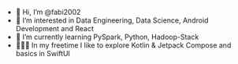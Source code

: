 - 👋 Hi, I’m @fabi2002
- 👀 I’m interested in Data Engineering, Data Science, Android Development and React
- 🌱 I’m currently learning PySpark, Python, Hadoop-Stack
- 👨🏼‍💻 In my freetime I like to explore Kotlin & Jetpack Compose and basics in SwiftUI

<!---
fabi2002/fabi2002 is a ✨ special ✨ repository because its `README.md` (this file) appears on your GitHub profile.
You can click the Preview link to take a look at your changes.
--->
